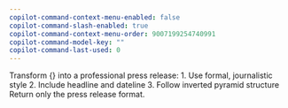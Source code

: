 ```yaml
---
copilot-command-context-menu-enabled: false
copilot-command-slash-enabled: true
copilot-command-context-menu-order: 9007199254740991
copilot-command-model-key: ""
copilot-command-last-used: 0
---
```

Transform {} into a professional press release:
    1. Use formal, journalistic style
    2. Include headline and dateline
    3. Follow inverted pyramid structure
    Return only the press release format.